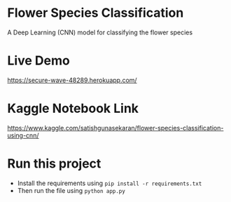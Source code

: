 # Flower Species Classification
A Deep Learning (CNN) model for classifying the flower species

# Live Demo
https://secure-wave-48289.herokuapp.com/

# Kaggle Notebook Link
https://www.kaggle.com/satishgunasekaran/flower-species-classification-using-cnn/

# Run this project 
- Install the requirements using `pip install -r requirements.txt`
- Then run the file using `python app.py`
